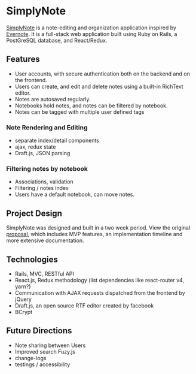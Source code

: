 # SimplyNote

[SimplyNote][live-link] is a note-editing and organization application inspired by [Evernote][evernote]. It is a full-stack web application built using Ruby on Rails, a PostGreSQL database, and React/Redux.

## Features
  * User accounts, with secure authentication both on the backend and on the frontend.
  * Users can create, and edit and delete notes using a built-in RichText editor.
  * Notes are autosaved regularly.
  * Notebooks hold notes, and notes can be filtered by notebook.
  * Notes can be tagged with multiple user defined tags

### Note Rendering and Editing
  * separate index/detail components
  * ajax, redux state
  * Draft.js, JSON parsing

### Filtering notes by notebook
  * Associations, validation
  * Filtering / notes index
  * Users have a default notebook, can move notes.

## Project Design

SimplyNote was designed and built in a two week period. View the original [proposal][dev-readme], which includes MVP features, an implementation timeline and more extensive documentation.

## Technologies

  * Rails, MVC, RESTful API
  * React.js, Redux methodology (list dependencies like react-router v4, yarn?)
  * Communication with AJAX requests dispatched from the frontend by jQuery
  * Draft.js, an open source RTF editor created by facebook
  * BCrypt

## Future Directions
  * Note sharing between Users
  * Improved search Fuzy.js
  * change-logs
  * testings / accessibility


[evernote]: https://evernote.com/
[dev-readme]: docs/README.md
[live-link]: https://simplynote.herokuapp.com/
